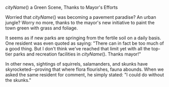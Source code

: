 $cityName()$ a Green Scene, Thanks to Mayor's Efforts

Worried that $cityName()$ was becoming a pavement paradise? An urban jungle? Worry no more, thanks to the mayor's new initiative to paint the town green with grass and foliage. 

It seems as if new parks are springing from the fertile soil on a daily basis. One resident was even quoted as saying: "There can in fact be too much of a good thing. But I don't think we've reached that limit yet with all the top-tier parks and recreation facilities in $cityName()$. Thanks mayor!"

In other news, sightings of squirrels, salamanders, and skunks have skyrocketed--proving that where flora flourishes, fauna abounds. When we asked the same resident for comment, he simply stated: "I could do without the skunks."